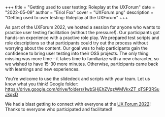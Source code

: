 +++
title = "Getting used to user testing: Roleplay at the UXForum"
date = "2022-05-09"
author = "Eriol Fox"
cover = "UXForum.png"
description = "Getting used to user testing: Roleplay at the UXForum"
+++

As part of the UXForum 2022, we hosted a session for anyone who wants to practice user testing facilitation (without the pressure!). Our participants got hands-on experience with a practive role play. We prepared test scripts and role descriptions so that participants could try out the process without worrying about the content. Our goal was to help participants gain the confidence to bring user testing into their OSS projects. The only thing missing was more time - it takes time to familiarize with a new character, so we wished to have 15-30 more minutes. Otherwise, participants came back with learnings and new experiences. 

You're welcome to use the slidedeck and scripts with your team. Let us know what you think! Google folder: https://drive.google.com/drive/folders/1wbSHjEhZVqzWMVkxZT_qTSP3RSuJkgxD

We had a blast getting to connect with everyone at the [UX Forum 2022](https://usable.tools/blog/2022-02-07-uxforum2022/)! Thanks to everyone who participated and facilitated!
